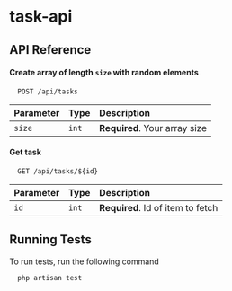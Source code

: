 # task-api

## API Reference

#### Create array of length `size` with random elements

```http
  POST /api/tasks
```

| Parameter | Type     | Description                |
| :-------- | :------- | :------------------------- |
| `size` | `int` | **Required**. Your array size |

#### Get task

```http
  GET /api/tasks/${id}
```

| Parameter | Type     | Description                       |
| :-------- | :------- | :-------------------------------- |
| `id`      | `int` | **Required**. Id of item to fetch |

## Running Tests

To run tests, run the following command

```bash
  php artisan test
```
